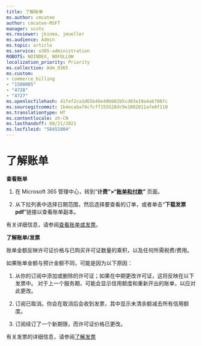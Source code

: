 ```yaml
---
title: 了解账单
ms.author: cmcatee
author: cmcatee-MSFT
manager: scotv
ms.reviewer: jkinma, jmueller
ms.audience: Admin
ms.topic: article
ms.service: o365-administration
ROBOTS: NOINDEX, NOFOLLOW
localization_priority: Priority
ms.collection: Adm_O365
ms.custom:
- commerce_billing
- "1500005"
- "4728"
- "4727"
ms.openlocfilehash: 41fef2ca1d65b46e49b602b5cd03e19a4ab708fc
ms.sourcegitcommit: 1b4ecaba74cfcff155528dc9e1002011afe0f110
ms.translationtype: HT
ms.contentlocale: zh-CN
ms.lasthandoff: 08/21/2021
ms.locfileid: "58451804"
---
```

# <a name="understand-your-bill"></a>了解账单

**查看账单**

1. 在 Microsoft 365 管理中心，转到“**计费”>“[账单和付款](https://go.microsoft.com/fwlink/p/?linkid=848039)”** 页面。

2. 从下拉列表中选择日期范围，然后选择要查看的订单，或者单击“**下载发票 pdf**”链接以查看账单副本。

有关详细信息，请参阅[查看账单或发票](https://docs.microsoft.com/microsoft-365/commerce/billing-and-payments/view-your-bill-or-invoice)。

**了解账单/发票**

账单金额反映许可证价格与已购买许可证数量的乘积，以及任何所需税费/费用。

如果账单金额与预计金额不同，可能是因为以下原因：

1. 从你的订阅中添加或删除的许可证；如果在中期更改许可证，这将反映在以下发票中。  对于上一个服务期，可能会显示信用额度和重新开出的账单，以应对此更改。

2. 订阅已取消。你会在取消后会收到发票，其中显示未清余额减去所有信用额度。

3. 订阅续订了一个新期限，而许可证价格已更改。  

有关发票的详细信息，请参阅[了解发票](https://support.office.com/article/Understand-your-invoice-for-Office-365-for-business-0724b428-fb59-4962-8c37-6674166d7507)
